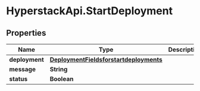 # HyperstackApi.StartDeployment

## Properties

Name | Type | Description | Notes
------------ | ------------- | ------------- | -------------
**deployment** | [**DeploymentFieldsforstartdeployments**](DeploymentFieldsforstartdeployments.md) |  | [optional] 
**message** | **String** |  | [optional] 
**status** | **Boolean** |  | [optional] 


